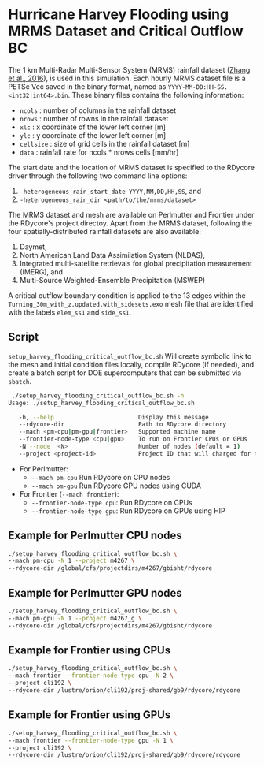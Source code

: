# Hurricane Harvey Flooding using MRMS Dataset and Critical Outflow BC

The 1 km Multi-Radar Multi-Sensor System (MRMS) rainfall dataset ([Zhang et al., 2016](https://journals.ametsoc.org/view/journals/bams/97/4/bams-d-14-00174.1.xml)), is used
in this simulation. Each hourly MRMS dataset file is a PETSc Vec saved in
the binary format, named as `YYYY-MM-DD:HH-SS.<int32|int64>.bin`. These
binary files contains the following information:

- `ncols`    : number of columns in the rainfall dataset
- `nrows`    : number of rowns in the rainfall dataset
- `xlc`      : x coordinate of the lower left corner [m]
- `ylc`      : y coordinate of the lower left corner [m]
- `cellsize` : size of grid cells in the rainfall dataset [m]
- `data`     : rainfall rate for ncols * nrows cells [mm/hr]

The start date and the location of MRMS dataset is specified to the RDycore
driver through the following two command line options:

1. `-heterogeneous_rain_start_date YYYY,MM,DD,HH,SS`, and
2. `-heterogeneous_rain_dir <path/to/the/mrms/dataset>`

The MRMS dataset and mesh are available on Perlmutter and Frontier under
the RDycore's project directoy. Apart from the MRMS dataset, following the four
spatially-distributed rainfall datasets are also available:

1. Daymet,
2. North American Land Data Assimilation System (NLDAS),
3. Integrated multi-satellite retrievals for global precipitation measurement (IMERG), and
4. Multi-Source Weighted-Ensemble Precipitation (MSWEP)

A critical outflow boundary condition is applied to the 13 edges within the
`Turning_30m_with_z.updated.with_sidesets.exo` mesh file that are identified
with the labels `elem_ss1` and `side_ss1`.

## Script

`setup_harvey_flooding_critical_outflow_bc.sh` Will create symbolic link to the mesh
and initial condition files locally, compile RDycore (if needed), and
create a batch script for DOE supercomputers that can be submitted via `sbatch`.


```bash
 ./setup_harvey_flooding_critical_outflow_bc.sh -h
Usage: ./setup_harvey_flooding_critical_outflow_bc.sh

   -h, --help                        Display this message
   --rdycore-dir                     Path to RDycore directory
   --mach <pm-cpu|pm-gpu|frontier>   Supported machine name
   --frontier-node-type <cpu|gpu>    To run on Frontier CPUs or GPUs
   -N --node  <N>                    Number of nodes (default = 1)
   --project <project-id>            Project ID that will charged for the job
```

- For Perlmutter:
  - `--mach pm-cpu` Run RDycore on CPU nodes
  - `--mach pm-gpu` Run RDycore GPU nodes using CUDA
- For Frontier (`--mach frontier`):
  - `--frontier-node-type cpu`: Run RDycore on CPUs
  - `--frontier-node-type gpu`: Run RDycore on GPUs using HIP

## Example for Perlmutter CPU nodes

```bash
./setup_harvey_flooding_critical_outflow_bc.sh \
--mach pm-cpu -N 1 --project m4267 \
--rdycore-dir /global/cfs/projectdirs/m4267/gbisht/rdycore
```

## Example for Perlmutter GPU nodes

```bash
./setup_harvey_flooding_critical_outflow_bc.sh \
--mach pm-gpu -N 1 --project m4267_g \
--rdycore-dir /global/cfs/projectdirs/m4267/gbisht/rdycore
```

## Example for Frontier using CPUs

```bash
./setup_harvey_flooding_critical_outflow_bc.sh \
--mach frontier --frontier-node-type cpu -N 2 \
--project cli192 \
--rdycore-dir /lustre/orion/cli192/proj-shared/gb9/rdycore/rdycore 
```

## Example for Frontier using GPUs

```bash
./setup_harvey_flooding_critical_outflow_bc.sh \
--mach frontier --frontier-node-type gpu -N 1 \
--project cli192 \
--rdycore-dir /lustre/orion/cli192/proj-shared/gb9/rdycore/rdycore 
```